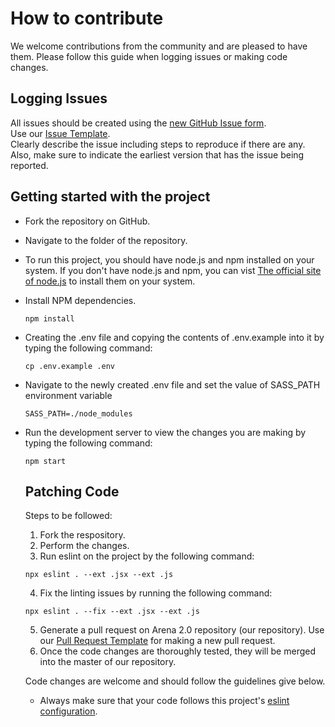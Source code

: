 # How to contribute

We welcome contributions from the community and are pleased to have them. 
Please follow this guide when logging issues or making code changes.

## Logging Issues

All issues should be created using the [new GitHub Issue form](https://github.com/siesgstarena/Arena-2.0/issues/new?assignees=&labels=&template=issue_template.md&title=).  
Use our [Issue Template](https://github.com/siesgstarena/Arena-2.0/blob/master/.github/ISSUE_TEMPLATE/issue_template.md).  
Clearly describe the issue including steps to reproduce if there are any.
Also, make sure to indicate the earliest version that has the issue being reported.

## Getting started with the project

* Fork the repository on GitHub.
* Navigate to the folder of the repository.
* To run this project, you should have node.js and npm installed on your system.
If you don't have node.js and npm, you can vist [The official site of node.js](https://nodejs.org/en/)
to install them on your system.
* Install NPM dependencies.  
  ```
  npm install
  ```
* Creating the .env file and copying the contents of .env.example into it by typing the following command:
  ``` 
  cp .env.example .env
  ```
* Navigate to the newly created .env file and set the value of SASS_PATH environment variable
  ``` 
  SASS_PATH=./node_modules
  ```
* Run the development server to view the changes you are making by typing the following
command:
  ```
  npm start
  ```
  
  ## Patching Code
  
   Steps to be followed:
   1. Fork the respository.
   2. Perform the changes.
   3. Run eslint on the project by the following command:
   ```
   npx eslint . --ext .jsx --ext .js
   ```
   4. Fix the linting issues by running the following command:
   ```
   npx eslint . --fix --ext .jsx --ext .js
   ```
   5. Generate a pull request on Arena 2.0 repository (our repository). Use our [Pull Request Template](https://github.com/siesgstarena/Arena-2.0/blob/master/.github/PULL_REQUEST_TEMPLATE.md) for making a new pull request.
   6. Once the code changes are thoroughly tested, they will be merged into the master of our repository.
  
  Code changes are welcome and should follow the guidelines give below.
  
  * Always make sure that your code follows this project's [eslint configuration](https://github.com/siesgstarena/Arena-2.0/blob/master/.eslintrc.js).
  
